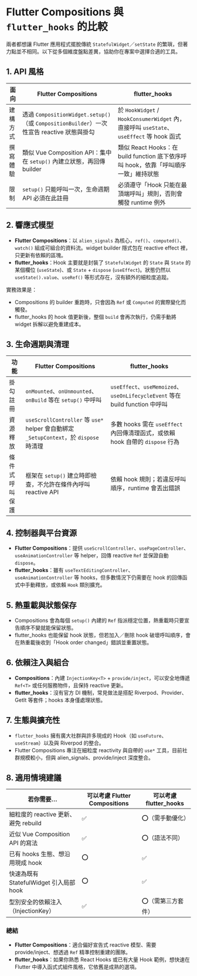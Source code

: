 # Flutter Compositions 與 `flutter_hooks` 的比較

兩者都想讓 Flutter 應用程式擺脫傳統 `StatefulWidget`／`setState` 的繁瑣，但著力點並不相同。以下從多個維度盤點差異，協助你在專案中選擇合適的工具。

## 1. API 風格

| 面向 | Flutter Compositions | flutter_hooks |
|------|----------------------|---------------|
| 建構方式 | 透過 `CompositionWidget.setup()`（或 `CompositionBuilder`）一次性宣告 reactive 狀態與掛勾 | 於 `HookWidget` / `HookConsumerWidget` 內，直接呼叫 `useState`、`useEffect` 等 hook 函式 |
| 撰寫體驗 | 類似 Vue Composition API：集中在 `setup()` 內建立狀態，再回傳 builder | 類似 React Hooks：在 build function 底下依序呼叫 hook，依靠「呼叫順序一致」維持狀態 |
| 限制 | `setup()` 只能呼叫一次，生命週期 API 必須在此註冊 | 必須遵守「Hook 只能在最頂端呼叫」規則，否則會觸發 runtime 例外 |

## 2. 響應式模型

- **Flutter Compositions**：以 `alien_signals` 為核心，`ref()`、`computed()`、`watch()` 組成可組合的資料流。widget builder 隱式包在 reactive effect 裡，只更新有依賴的區塊。
- **flutter_hooks**：Hook 主要就是封裝了 `StatefulWidget` 的 `State` 與 `State` 的某個欄位 (`useState`)、或 `State` + `dispose` (`useEffect`)。狀態仍然以 `useState().value`、`useRef()` 等形式存在，沒有額外的細粒度追蹤。

實務效果是：
- Compositions 的 builder 重跑時，只會因為 `Ref` 或 `Computed` 的實際變化而觸發。
- flutter_hooks 的 hook 值更新後，整個 `build` 會再次執行，仍需手動將 widget 拆解以避免重建成本。

## 3. 生命週期與清理

| 功能 | Flutter Compositions | flutter_hooks |
|------|----------------------|---------------|
| 掛勾註冊 | `onMounted`、`onUnmounted`、`onBuild` 等在 `setup()` 中呼叫 | `useEffect`、`useMemoized`、`useOnLifecycleEvent` 等在 build function 中呼叫 |
| 資源釋放 | `useScrollController` 等 `use*` helper 會自動綁定 `_SetupContext`，於 `dispose` 時清理 | 多數 hooks 需在 `useEffect` 內回傳清理函式，或依賴 hook 自帶的 `dispose` 行為 |
| 條件式呼叫保護 | 框架在 `setup()` 建立時即檢查，不允許在條件內呼叫 reactive API | 依賴 hook 規則；若違反呼叫順序，runtime 會丟出錯誤 |

## 4. 控制器與平台資源

- **Flutter Compositions**：提供 `useScrollController`、`usePageController`、`useAnimationController` 等 helper，回傳 reactive `Ref` 並保證自動 `dispose`。
- **flutter_hooks**：雖有 `useTextEditingController`、`useAnimationController` 等 hooks，但多數情況下仍需要在 hook 的回傳函式中手動釋放，或依賴 `Hook` 類別擴充。

## 5. 熱重載與狀態保存

- Compositions 會為每個 `setup()` 內建的 `Ref` 指派穩定位置，熱重載時只要宣告順序不變就能保留狀態。
- flutter_hooks 也能保留 hook 狀態，但若加入／刪除 hook 破壞呼叫順序，會在熱重載後收到「Hook order changed」錯誤並重置狀態。

## 6. 依賴注入與組合

- **Compositions**：內建 `InjectionKey<T>` + `provide/inject`，可以安全地傳遞 `Ref<T>` 或任何服務物件，且保持 reactive 更新。
- **flutter_hooks**：沒有官方 DI 機制，常見做法是搭配 Riverpod、Provider、GetIt 等套件；hooks 本身僅處理狀態。

## 7. 生態與擴充性

- `flutter_hooks` 擁有廣大社群與許多現成的 Hook（如 `useFuture`、`useStream`）以及與 Riverpod 的整合。
- Flutter Compositions 專注在細粒度 reactivity 與自帶的 `use*` 工具，目前社群規模較小，但與 alien_signals、provide/inject 深度整合。

## 8. 適用情境建議

| 若你需要… | 可以考慮 Flutter Compositions | 可以考慮 flutter_hooks |
|-------------|--------------------------------|-------------------------|
| 細粒度的 reactive 更新、避免 rebuild | ✅ | ⭕（需手動優化） |
| 近似 Vue Composition API 的寫法 | ✅ | ⭕（語法不同） |
| 已有 hooks 生態、想沿用現成 hook | ⭕ | ✅ |
| 快速為既有 StatefulWidget 引入局部 hook | ⭕ | ✅ |
| 型別安全的依賴注入（InjectionKey） | ✅ | ⭕（需第三方套件） |

### 總結

- **Flutter Compositions**：適合偏好宣告式 reactive 模型、需要 provide/inject、想透過 `Ref` 精準控制重建的團隊。
- **flutter_hooks**：如果你熟悉 React Hooks 或已有大量 Hook 範例，想快速在 Flutter 中導入函式式組件風格，它依舊是成熟的選項。 
